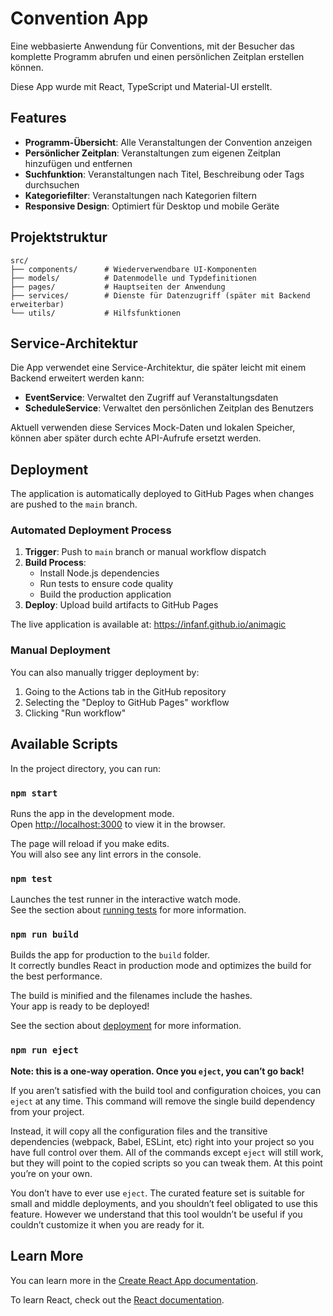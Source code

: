 # Convention App

Eine webbasierte Anwendung für Conventions, mit der Besucher das komplette Programm abrufen und einen persönlichen Zeitplan erstellen können.

Diese App wurde mit React, TypeScript und Material-UI erstellt.

## Features

- **Programm-Übersicht**: Alle Veranstaltungen der Convention anzeigen
- **Persönlicher Zeitplan**: Veranstaltungen zum eigenen Zeitplan hinzufügen und entfernen
- **Suchfunktion**: Veranstaltungen nach Titel, Beschreibung oder Tags durchsuchen
- **Kategoriefilter**: Veranstaltungen nach Kategorien filtern
- **Responsive Design**: Optimiert für Desktop und mobile Geräte

## Projektstruktur

```
src/
├── components/      # Wiederverwendbare UI-Komponenten
├── models/          # Datenmodelle und Typdefinitionen
├── pages/           # Hauptseiten der Anwendung
├── services/        # Dienste für Datenzugriff (später mit Backend erweiterbar)
└── utils/           # Hilfsfunktionen
```

## Service-Architektur

Die App verwendet eine Service-Architektur, die später leicht mit einem Backend erweitert werden kann:

- **EventService**: Verwaltet den Zugriff auf Veranstaltungsdaten
- **ScheduleService**: Verwaltet den persönlichen Zeitplan des Benutzers

Aktuell verwenden diese Services Mock-Daten und lokalen Speicher, können aber später durch echte API-Aufrufe ersetzt werden.

## Deployment

The application is automatically deployed to GitHub Pages when changes are pushed to the `main` branch.

### Automated Deployment Process

1. **Trigger**: Push to `main` branch or manual workflow dispatch
2. **Build Process**:
   - Install Node.js dependencies
   - Run tests to ensure code quality
   - Build the production application
3. **Deploy**: Upload build artifacts to GitHub Pages

The live application is available at: https://infanf.github.io/animagic

### Manual Deployment

You can also manually trigger deployment by:
1. Going to the Actions tab in the GitHub repository
2. Selecting the "Deploy to GitHub Pages" workflow
3. Clicking "Run workflow"

## Available Scripts

In the project directory, you can run:

### `npm start`

Runs the app in the development mode.\
Open [http://localhost:3000](http://localhost:3000) to view it in the browser.

The page will reload if you make edits.\
You will also see any lint errors in the console.

### `npm test`

Launches the test runner in the interactive watch mode.\
See the section about [running tests](https://facebook.github.io/create-react-app/docs/running-tests) for more information.

### `npm run build`

Builds the app for production to the `build` folder.\
It correctly bundles React in production mode and optimizes the build for the best performance.

The build is minified and the filenames include the hashes.\
Your app is ready to be deployed!

See the section about [deployment](https://facebook.github.io/create-react-app/docs/deployment) for more information.

### `npm run eject`

**Note: this is a one-way operation. Once you `eject`, you can’t go back!**

If you aren’t satisfied with the build tool and configuration choices, you can `eject` at any time. This command will remove the single build dependency from your project.

Instead, it will copy all the configuration files and the transitive dependencies (webpack, Babel, ESLint, etc) right into your project so you have full control over them. All of the commands except `eject` will still work, but they will point to the copied scripts so you can tweak them. At this point you’re on your own.

You don’t have to ever use `eject`. The curated feature set is suitable for small and middle deployments, and you shouldn’t feel obligated to use this feature. However we understand that this tool wouldn’t be useful if you couldn’t customize it when you are ready for it.

## Learn More

You can learn more in the [Create React App documentation](https://facebook.github.io/create-react-app/docs/getting-started).

To learn React, check out the [React documentation](https://reactjs.org/).
